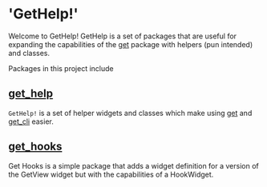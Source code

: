 # 'GetHelp!'

Welcome to GetHelp! GetHelp is a set of packages that are useful for expanding the capabilities of the [get](https://pub.dev/packages/get) package with helpers (pun intended) and classes.

Packages in this project include

## [get_help](https://github.com/danjoemybro/get_help/tree/main/packages/get_help)

`GetHelp!` is a set of helper widgets and classes which make using [get](https://pub.dev/packages/get) and [get_cli](https://pub.dev/packages/get_cli) easier.

## [get_hooks](https://github.com/danjoemybro/get_help/tree/main/packages/get_hooks)

Get Hooks is a simple package that adds a widget definition for a version of the GetView widget but with the capabilities of a HookWidget.
